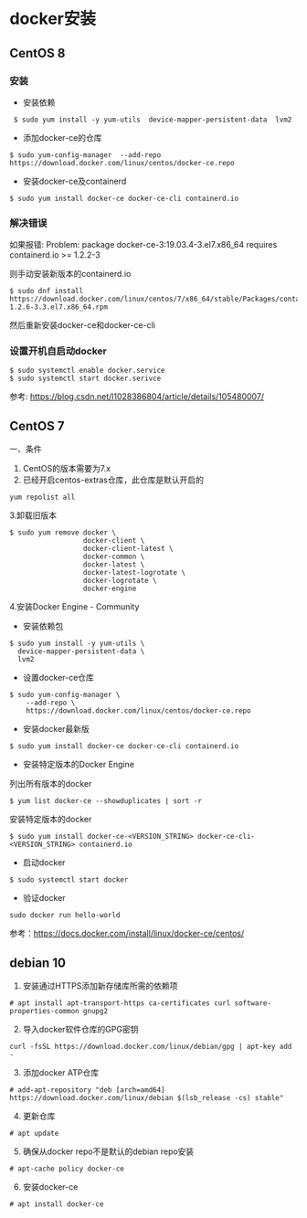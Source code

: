 docker安装
===========

## CentOS 8

### 安装

* 安装依赖
```
 $ sudo yum install -y yum-utils  device-mapper-persistent-data  lvm2
```

* 添加docker-ce的仓库
```
$ sudo yum-config-manager  --add-repo   https://download.docker.com/linux/centos/docker-ce.repo
```

* 安装docker-ce及containerd
```
$ sudo yum install docker-ce docker-ce-cli containerd.io
```

### 解决错误

如果报错: Problem: package docker-ce-3:19.03.4-3.el7.x86_64 requires containerd.io >= 1.2.2-3

则手动安装新版本的containerd.io

```
$ sudo dnf install https://download.docker.com/linux/centos/7/x86_64/stable/Packages/containerd.io-1.2.6-3.3.el7.x86_64.rpm
```

然后重新安装docker-ce和docker-ce-cli


### 设置开机自启动docker
```
$ sudo systemctl enable docker.service
$ sudo systemctl start docker.serivce
```

参考: https://blog.csdn.net/l1028386804/article/details/105480007/

## CentOS 7
一、条件
1. CentOS的版本需要为7.x
2. 已经开启centos-extras仓库，此仓库是默认开启的

```shell
yum repolist all
```
3.卸载旧版本

```
$ sudo yum remove docker \
                  docker-client \
                  docker-client-latest \
                  docker-common \
                  docker-latest \
                  docker-latest-logrotate \
                  docker-logrotate \
                  docker-engine
```
4.安装Docker Engine - Community
* 安装依赖包
```
$ sudo yum install -y yum-utils \
  device-mapper-persistent-data \
  lvm2
```
* 设置docker-ce仓库
```
$ sudo yum-config-manager \
    --add-repo \
    https://download.docker.com/linux/centos/docker-ce.repo
```
* 安装docker最新版
```
$ sudo yum install docker-ce docker-ce-cli containerd.io
```
* 安装特定版本的Docker Engine

列出所有版本的docker
```
$ yum list docker-ce --showduplicates | sort -r
```

安装特定版本的docker
```
$ sudo yum install docker-ce-<VERSION_STRING> docker-ce-cli-<VERSION_STRING> containerd.io
```

* 启动docker
```
$ sudo systemctl start docker
```

* 验证docker
```
sudo docker run hello-world
```

参考：https://docs.docker.com/install/linux/docker-ce/centos/

## debian 10

1. 安装通过HTTPS添加新存储库所需的依赖项
```
# apt install apt-transport-https ca-certificates curl software-properties-common gnupg2
```

2. 导入docker软件仓库的GPG密钥
```
curl -fsSL https://download.docker.com/linux/debian/gpg | apt-key add -
```

3. 添加docker ATP仓库
```
# add-apt-repository "deb [arch=amd64] https://download.docker.com/linux/debian $(lsb_release -cs) stable"
```

4. 更新仓库
```
# apt update
```

5. 确保从docker repo不是默认的debian repo安装
```
# apt-cache policy docker-ce
```

6. 安装docker-ce
```
# apt install docker-ce
```

